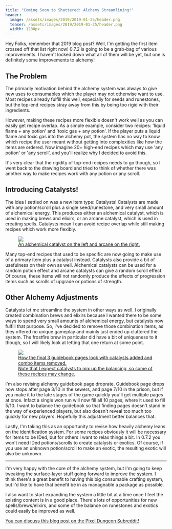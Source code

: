 ```yaml
---
title: "Coming Soon to Shattered: Alchemy Streamlining!"
header:
  image: /assets/images/2019/2019-01-25/header.png
  teaser: /assets/images/2019/2019-01-25/header.png
  width: 1280px
---
```


Hey Folks, remember that 2019 blog post? Well, I'm getting the first item crossed off that list right now! 0.7.2 is going to be a grab-bag of various improvements. I haven't locked down what all of them will be yet, but one is definitely some improvements to alchemy!

## The Problem

The primarily motivation behind the alchemy system was always to give new uses to consumables which the player may not otherwise want to use. Most recipes already fulfill this well, especially for seeds and runestones, but the top-end recipes stray away from this by being too rigid with their ingredients. 

However, making these recipes more flexible doesn't work well as you can easily get recipe overlap. As a simple example, consider two recipes: 'liquid flame + any potion' and 'toxic gas + any potion'. If the player puts a liquid flame and toxic gas into the alchemy pot, the system has no way to know which recipe the user meant without getting into complexities like how the items are ordered. Now imagine 20+ high-end recipes which may use 'any potion' or 'any scroll', and you'll realize why I decided to avoid this.

It's very clear that the rigidity of top-end recipes needs to go though, so I went back to the drawing board and tried to think of whether there was another way to make recipes work with any potion or any scroll.

## Introducing Catalysts!

The idea I settled on was a new item type: Catalysts! Catalysts are made with any potion/scroll plus a single seed/runestone, and very small amount of alchemical energy. This produces either an alchemical catalyst, which is used in making brews and elixirs, or an arcane catalyst, which is used in creating spells. Catalysts mean I can avoid recipe overlap while still making recipes which work more flexibly. 

<figure>
 <a href="/assets/images/{{page.date|date:'%Y/%Y-%m-%d'}}/catalysts.png" class="align-center text-center">
  <img src="/assets/images/{{page.date|date:'%Y/%Y-%m-%d'}}/catalysts.png"/>
  <figcaption>
   An alchemical catalyst on the left and arcane on the right.
  </figcaption>
 </a>
</figure>

Many top-end recipes that used to be specific are now going to make use of a primary item plus a catalyst instead. Catalysts also provide a bit of usefulness on their own as well. Alchemical catalysts can be used for a random potion effect and arcane catalysts can give a random scroll effect. Of course, these items will not randomly produce the effects of progression items such as scrolls of upgrade or potions of strength.

## Other Alchemy Adjustments

Catalysts let me streamline the system in other ways as well. I originally created combination brews and elixirs because I wanted there to be some ways to spend very small amounts of alchemical energy, but catalysts now fulfill that purpose. So, I've decided to remove those combination items, as they offered no unique gameplay and mainly just ended up cluttered the system. The frostfire brew in particular did have a bit of uniqueness to it though, so I will likely look at letting that one return at some point.

<figure>
 <a href="/assets/images/{{page.date|date:'%Y/%Y-%m-%d'}}/guidebook.png" class="align-center text-center">
  <img src="/assets/images/{{page.date|date:'%Y/%Y-%m-%d'}}/guidebook.png"/>
  <figcaption>
   How the final 3 guidebook pages look with catalysts added and combo items removed.<br>Note that I expect catalysts to mix up the balancing, so some of these recipes may change.
  </figcaption>
 </a>
</figure>

I'm also revising alchemy guidebook page droprate. Guidebook page drops now stops after page 3/10 in the sewers, and page 7/10 in the prison, but if you make it to the late stages of the game quickly you'll get multiple pages at once. Infact a single won run will now fill all 10 pages, where it used to fill 5/10. I want to balance the guidebook so that finding pages doesn't stand in the way of experienced players, but also doesn't reveal too much too quickly for new players. Hopefully this adjustment better balances that.

Lastly, I'm taking this as an opportunity to revise how heavily alchemy leans on the identification system. For some recipes obviously it will be necessary for items to be IDed, but for others I want to relax things a bit. In 0.7.2 you won't need IDed potions/scrolls to create catalysts or exotics. Of course, if you use an unknown potion/scroll to make an exotic, the resulting exotic will also be unknown.

---

I'm very happy with the core of the alchemy system, but I'm going to keep tweaking the surface-layer stuff going forward to improve the system. I think there's a great benefit to having this big consumable crafting system, but I'd like to have that benefit be in as manageable a package as possible.

I also want to start expanding the system a little bit at a time once I feel the existing content is in a good place. There's lots of opportunities for new spells/brews/elixirs, and some of the balance on runestones and exotics could easily be improved as well.

[You can discuss this blog post on the Pixel Dungeon Subreddit!](https://www.reddit.com/r/PixelDungeon/comments/ajx25y/)